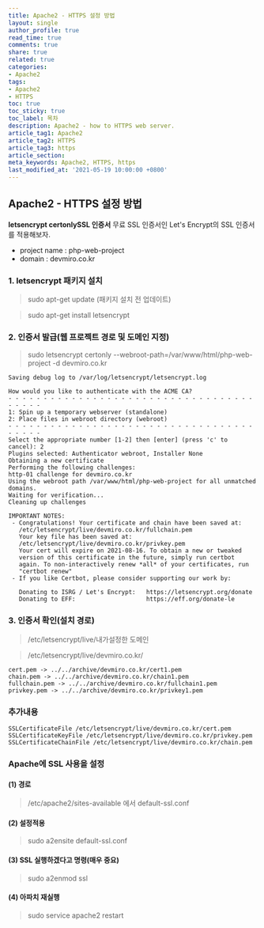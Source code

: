 ```yaml
---
title: Apache2 - HTTPS 설정 방법
layout: single
author_profile: true
read_time: true
comments: true
share: true
related: true
categories:
- Apache2
tags:
- Apache2
- HTTPS
toc: true
toc_sticky: true
toc_label: 목차
description: Apache2 - how to HTTPS web server.
article_tag1: Apache2
article_tag2: HTTPS
article_tag3: https
article_section:  
meta_keywords: Apache2, HTTPS, https
last_modified_at: '2021-05-19 10:00:00 +0800'
---
```


## Apache2 - HTTPS 설정 방법

**letsencrypt certonlySSL 인증서** 무료 SSL 인증서인 Let's Encrypt의 SSL 인증서를 적용해보자.

- project name : php-web-project
- domain : devmiro.co.kr

### 1. letsencrypt 패키지 설치
> sudo apt-get update (패키지 설치 전 업데이트)

> sudo apt-get install letsencrypt 

### 2. 인증서 발급(웹 프로젝트 경로 및 도메인 지정)

> sudo letsencrypt certonly --webroot-path=/var/www/html/php-web-project -d devmiro.co.kr

```
Saving debug log to /var/log/letsencrypt/letsencrypt.log

How would you like to authenticate with the ACME CA?
- - - - - - - - - - - - - - - - - - - - - - - - - - - - - - - - - - - - - - - -
1: Spin up a temporary webserver (standalone)
2: Place files in webroot directory (webroot)
- - - - - - - - - - - - - - - - - - - - - - - - - - - - - - - - - - - - - - - -
Select the appropriate number [1-2] then [enter] (press 'c' to cancel): 2
Plugins selected: Authenticator webroot, Installer None
Obtaining a new certificate
Performing the following challenges:
http-01 challenge for devmiro.co.kr
Using the webroot path /var/www/html/php-web-project for all unmatched domains.
Waiting for verification...
Cleaning up challenges

IMPORTANT NOTES:
 - Congratulations! Your certificate and chain have been saved at:
   /etc/letsencrypt/live/devmiro.co.kr/fullchain.pem
   Your key file has been saved at:
   /etc/letsencrypt/live/devmiro.co.kr/privkey.pem
   Your cert will expire on 2021-08-16. To obtain a new or tweaked
   version of this certificate in the future, simply run certbot
   again. To non-interactively renew *all* of your certificates, run
   "certbot renew"
 - If you like Certbot, please consider supporting our work by:

   Donating to ISRG / Let's Encrypt:   https://letsencrypt.org/donate
   Donating to EFF:                    https://eff.org/donate-le
```

### 3. 인증서 확인(설치 경로)
> /etc/letsencrypt/live/내가설정한 도메인

> /etc/letsencrypt/live/devmiro.co.kr/

```
cert.pem -> ../../archive/devmiro.co.kr/cert1.pem
chain.pem -> ../../archive/devmiro.co.kr/chain1.pem
fullchain.pem -> ../../archive/devmiro.co.kr/fullchain1.pem
privkey.pem -> ../../archive/devmiro.co.kr/privkey1.pem
```

### 추가내용
```
SSLCertificateFile /etc/letsencrypt/live/devmiro.co.kr/cert.pem
SSLCertificateKeyFile /etc/letsencrypt/live/devmiro.co.kr/privkey.pem
SSLCertificateChainFile /etc/letsencrypt/live/devmiro.co.kr/chain.pem
```

### Apache에 SSL 사용을 설정

#### (1) 경로
> /etc/apache2/sites-available  에서 default-ssl.conf

#### (2) 설정적용
> sudo a2ensite default-ssl.conf

#### (3) SSL 실행하겠다고 명령(매우 중요)
> sudo a2enmod ssl

#### (4) 아파치 재실행
> sudo service apache2 restart